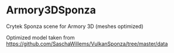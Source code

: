 # Armory3DSponza
Crytek Sponza scene for Armory 3D (meshes optimized)

Optimized model taken from https://github.com/SaschaWillems/VulkanSponza/tree/master/data
